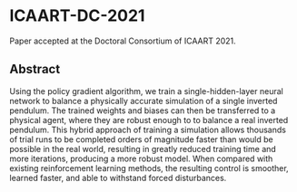 # ICAART-DC-2021
Paper accepted at the Doctoral Consortium of ICAART 2021.

## Abstract

Using the policy gradient algorithm, we train a single-hidden-layer neural network to balance a physically accurate simulation of a single inverted pendulum. The trained weights and biases can then be transferred to a physical agent, where they are robust enough to to balance a real inverted pendulum. This hybrid approach of training a simulation allows thousands of trial runs to be completed orders of magnitude faster than would be possible in the real world, resulting in greatly reduced training time and more iterations, producing a more robust model. When compared with existing reinforcement learning methods, the resulting control is smoother, learned faster, and able to withstand forced disturbances.

